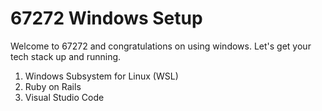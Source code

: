 # 67272 Windows Setup
Welcome to 67272 and congratulations on using windows. Let's get your tech stack up and running.

1) Windows Subsystem for Linux (WSL)
2) Ruby on Rails
3) Visual Studio Code

